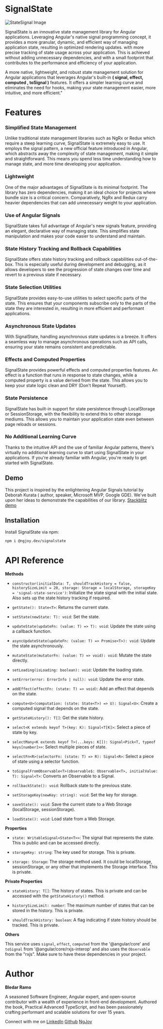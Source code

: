# SignalState


![StateSignal Image](https://res.cloudinary.com/dba0lbkjf/image/upload/v1688292865/New_Project_olqds9.jpg)

SignalState is an innovative state management library for Angular applications. Leveraging Angular's native signal programming concept, it provides a more granular, dynamic, and efficient way of managing application state, resulting in optimized rendering updates.
with more precise tracking of state usage across your application. This is achieved without adding unnecessary dependencies, and with a small footprint that contributes to the performance and efficiency of your application.

A more native, lightweight, and robust state management solution for Angular applications that leverages Angular's built-in  **( signal, effect, computed , toSignal )** features. It offers a simpler learning curve and eliminates the need for hooks, making your state management easier, more intuitive, and more efficient."
# Features

### Simplified State Management

Unlike traditional state management libraries such as NgRx or Redux which require a steep learning curve, SignalState is extremely easy to use. It employs the signal pattern, a new official feature introduced in Angular, which abstracts away the complexity of state management, making it simple and straightforward. This means you spend less time understanding how to manage state, and more time developing your application.

### Lightweight

One of the major advantages of SignalState is its minimal footprint. The library has zero dependencies, making it an ideal choice for projects where bundle size is a critical concern. Comparatively, NgRx and Redux carry heavier dependencies that can add unnecessary weight to your application.

### Use of Angular Signals

SignalState takes full advantage of Angular's new signals feature, providing an elegant, declarative way of managing state. This simplifies state manipulation and makes your code easier to understand and maintain.

### State History Tracking and Rollback Capabilities

SignalState offers state history tracking and rollback capabilities out-of-the-box. This is especially useful during development and debugging, as it allows developers to see the progression of state changes over time and revert to a previous state if necessary.

### State Selection Utilities

SignalState provides easy-to-use utilities to select specific parts of the state. This ensures that your components subscribe only to the parts of the state they are interested in, resulting in more efficient and performant applications.

### Asynchronous State Updates

With SignalState, handling asynchronous state updates is a breeze. It offers a seamless way to manage asynchronous operations such as API calls, ensuring your state remains consistent and predictable.

### Effects and Computed Properties

SignalState provides powerful effects and computed properties features. An effect is a function that runs in response to state changes, while a computed property is a value derived from the state. This allows you to keep your state logic clean and DRY (Don't Repeat Yourself).

### State Persistence

SignalState has built-in support for state persistence through LocalStorage or SessionStorage, with the flexibility to extend this to other storage mediums. This allows you to maintain your application state even between page reloads or sessions.

### No Additional Learning Curve

Thanks to the intuitive API and the use of familiar Angular patterns, there's virtually no additional learning curve to start using SignalState in your applications. If you're already familiar with Angular, you're ready to get started with SignalState.



## Demo

This project is inspired by the enlightening Angular Signals tutorial by Deborah Kurata ( author, speaker, Microsoft MVP, Google GDE). We've built upon her ideas to demonstrate the capabilities of our library.
[Stackblitz demo](https://stackblitz.com/edit/angular-signals-rxjs-deborah-r2tmfy)


## Installation

Install SignalState via npm:

```bash
npm i @ngjoy.dev/signalstate
```


# API Reference

**Methods**

- `constructor(initialData: T, shouldTrackHistory = false, historySizeLimit = 20, storage: Storage = localStorage, storageKey = 'signal-state-service')`: Initialize the state signal with the initial state. Also sets up the state history tracking if required.

- `getState(): State<T>`: Returns the current state.

- `setState(newState: T): void`: Set the state.

- `updateState(updateFn: (value: T) => T): void`: Update the state using a callback function.

- `asyncUpdateState(updateFn: (value: T) => Promise<T>): void`: Update the state asynchronously.

- `mutateState(mutatorFn: (value: T) => void): void`: Mutate the state directly.

- `setLoading(isLoading: boolean): void`: Update the loading state.

- `setError(error: ErrorInfo | null): void`: Update the error state.

- `addEffect(effectFn: (state: T) => void)`: Add an effect that depends on the state.

- `compute<U>(computation: (state: State<T>) => U): Signal<U>`: Create a computed signal that depends on the state.

- `getStateHistory(): T[]`: Get the state history.

- `select<K extends keyof T>(key: K): Signal<T[K]>`: Select a piece of state by key.

- `selectMany<K extends keyof T>(...keys: K[]): Signal<Pick<T, typeof keys[number]>>`: Select multiple pieces of state.

- `selectFn<R>(selectorFn: (state: T) => R): Signal<R>`: Select a piece of state using a selector function.

- `toSignalFromObservable<T>(observable$: Observable<T>, initialValue: T): Signal<T>`: Converts an Observable to a Signal.

- `rollbackState(): void`: Rollback state to the previous state.

- `setStorageKey(newKey: string): void`: Set the key for storage.

- `saveState(): void`: Save the current state to a Web Storage (localStorage, sessionStorage).

- `loadState(): void`: Load state from a Web Storage.

**Properties**

- `state: WritableSignal<State<T>>`: The signal that represents the state. This is public and can be accessed directly.

- `storageKey: string`: The key used for storage. This is private.

- `storage: Storage`: The storage method used. It could be localStorage, sessionStorage, or any other that implements the Storage interface. This is private.

**Private Properties**

- `stateHistory: T[]`: The history of states. This is private and can be accessed with the `getStateHistory()` method.

- `historySizeLimit: number`: The maximum number of states that can be stored in the history. This is private.

- `shouldTrackHistory: boolean`: A flag indicating if state history should be tracked. This is private.


**Others**

This service uses `signal`, `effect`, `computed` from the '@angular/core' and `toSignal` from '@angular/core/rxjs-interop' and also uses the `Observable` from the "rxjs". Make sure to have these dependencies in your project.


# Author

**Bledar Ramo**

A seasoned Software Engineer, Angular expert, and open-source contributor with a wealth of experience in front-end development. Authored the book, Practical Advanced TypeScript, and has been passionately crafting performant and scalable solutions for over 15 years.

Connect with me on [LinkedIn](https://www.linkedin.com/in/bledarramo)
 [Github](https://www.linkedin.com/in/bledarramo)
[NgJoy](https://ngjoy.dev)

